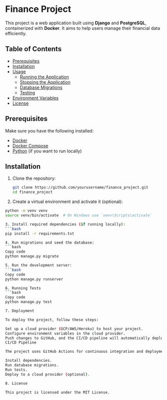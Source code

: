 # Finance Project

This project is a web application built using **Django** and **PostgreSQL**, containerized with **Docker**. It aims to help users manage their financial data efficiently.

## Table of Contents

- [Prerequisites](#prerequisites)
- [Installation](#installation)
- [Usage](#usage)
  - [Running the Application](#running-the-application)
  - [Stopping the Application](#stopping-the-application)
  - [Database Migrations](#database-migrations)
  - [Testing](#testing)
- [Environment Variables](#environment-variables)
- [License](#license)

## Prerequisites

Make sure you have the following installed:

- [Docker](https://www.docker.com/get-started)
- [Docker Compose](https://docs.docker.com/compose/install/)
- [Python](https://www.python.org/downloads/) (if you want to run locally)

## Installation

1. Clone the repository:
   ```bash
   git clone https://github.com/yourusername/finance_project.git
   cd finance_project

2. Create a virtual environment and activate it (optional):
```bash
python -m venv venv
source venv/bin/activate  # On Windows use `venv\Scripts\activate`

3. Install required dependencies (if running locally):
```bash
pip install -r requirements.txt

4. Run migrations and seed the database:
```bash
Copy code
python manage.py migrate

5. Run the development server:
```bash
Copy code
python manage.py runserver

6. Running Tests
```bash
Copy code
python manage.py test

7. Deployment

To deploy the project, follow these steps:

Set up a cloud provider (GCP/AWS/Heroku) to host your project.
Configure environment variables in the cloud provider.
Push changes to GitHub, and the CI/CD pipeline will automatically deploy the changes.
CI/CD Pipeline

The project uses GitHub Actions for continuous integration and deployment. The pipeline is configured to:

Install dependencies.
Run database migrations.
Run tests.
Deploy to a cloud provider (optional).

8. License

This project is licensed under the MIT License.


